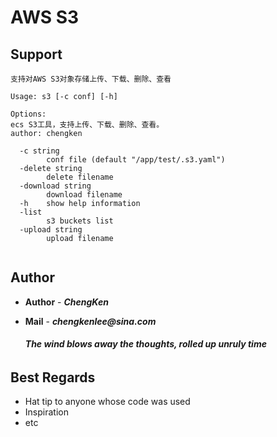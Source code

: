 # AWS S3

## Support

```
支持对AWS S3对象存储上传、下载、删除、查看

Usage: s3 [-c conf] [-h]

Options:
ecs S3工具，支持上传、下载、删除、查看。
author: chengken

  -c string
    	conf file (default "/app/test/.s3.yaml")
  -delete string
    	delete filename
  -download string
    	download filename
  -h	show help information
  -list
    	s3 buckets list
  -upload string
    	upload filename


```

## Author

* **Author**  - **_ChengKen_**
* **Mail**    - **_chengkenlee@sina.com_**

  ###### **The wind blows away the thoughts, rolled up unruly time**


## Best Regards

* Hat tip to anyone whose code was used
* Inspiration
* etc
